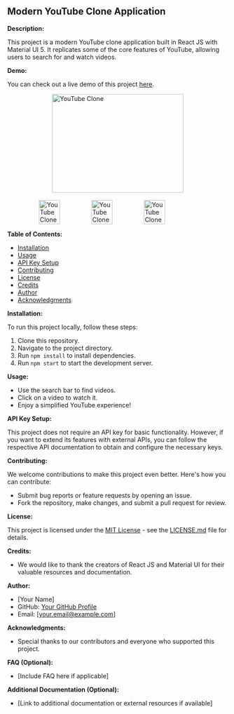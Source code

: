 ## Modern YouTube Clone Application

**Description:**

This project is a modern YouTube clone application built in React JS with Material UI 5. It replicates some of the core features of YouTube, allowing users to search for and watch videos.

**Demo:**

You can check out a live demo of this project [here](https://youtube-by-vishu.netlify.app/).

<div style="display: flex; flex-direction: column; align-items: center;">
    <img src="https://raw.githubusercontent.com/Vishu-221b/Youtube-Clone/main/public/Screenshot%20(342).png" width="300" height="225" alt="YouTube Clone">
    <br>
    <div style="display: flex; justify-content: space-between;">
        <img src="https://raw.githubusercontent.com/Vishu-221b/Youtube-Clone/main/public/Screenshot%20(343).png" width="40%" alt="YouTube Clone">
        <img src="https://raw.githubusercontent.com/Vishu-221b/Youtube-Clone/main/public/Screenshot%20(344).png" style="width: 40%; max-height: 225px;" alt="YouTube Clone">
        <img src="https://raw.githubusercontent.com/Vishu-221b/Youtube-Clone/main/public/Screenshot%20(345).png" width="40%" alt="YouTube Clone">
    </div>
</div>




**Table of Contents:**

* [Installation](#installation)
* [Usage](#usage)
* [API Key Setup](#api-key-setup)
* [Contributing](#contributing)
* [License](#license)
* [Credits](#credits)
* [Author](#author)
* [Acknowledgments](#acknowledgments)

**Installation:**

To run this project locally, follow these steps:

1. Clone this repository.
2. Navigate to the project directory.
3. Run `npm install` to install dependencies.
4. Run `npm start` to start the development server.

**Usage:**

* Use the search bar to find videos.
* Click on a video to watch it.
* Enjoy a simplified YouTube experience!

**API Key Setup:**

This project does not require an API key for basic functionality. However, if you want to extend its features with external APIs, you can follow the respective API documentation to obtain and configure the necessary keys.

**Contributing:**

We welcome contributions to make this project even better. Here's how you can contribute:

* Submit bug reports or feature requests by opening an issue.
* Fork the repository, make changes, and submit a pull request for review.

**License:**

This project is licensed under the [MIT License](LICENSE.md) - see the [LICENSE.md](LICENSE.md) file for details.

**Credits:**

* We would like to thank the creators of React JS and Material UI for their valuable resources and documentation.

**Author:**

* [Your Name]
* GitHub: [Your GitHub Profile](https://github.com/your-github-profile)
* Email: [your.email@example.com]

**Acknowledgments:**

* Special thanks to our contributors and everyone who supported this project.

**FAQ (Optional):**

* [Include FAQ here if applicable]

**Additional Documentation (Optional):**

* [Link to additional documentation or external resources if available]

